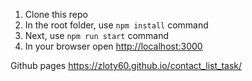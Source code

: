 1. Clone this repo
2. In the root folder, use `npm install` command
3. Next, use `npm run start` command
4. In your browser open [http://localhost:3000](http://localhost:3000)

Github pages https://zloty60.github.io/contact_list_task/
